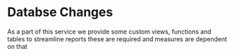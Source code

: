 # Databse Changes

As a part of this service we provide some custom views, functions and tables to streamline reports these are required and measures are dependent on that